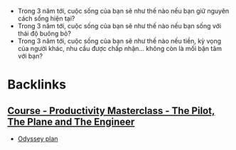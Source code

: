 - Trong 3 năm tới, cuộc sống của bạn sẽ như thế nào nếu bạn giữ nguyên cách sống hiện tại?
- Trong 3 năm tới, cuộc sống của bạn sẽ như thế nào nếu bạn sống với thái độ buông bỏ?
- Trong 3 năm tới, cuộc sống của bạn sẽ như thế nào nếu tiền, kỳ vọng của người khác, nhu cầu được chấp nhận... không còn là mối bận tâm với bạn?

# Backlinks
## [Course - Productivity Masterclass - The Pilot, The Plane and The Engineer](<Course - Productivity Masterclass - The Pilot, The Plane and The Engineer.md>)
- [Odyssey plan](<Odyssey plan.md>)

